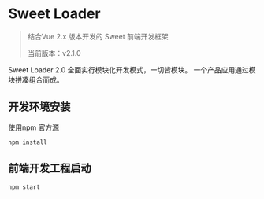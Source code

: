 # Sweet Loader

> 结合Vue 2.x 版本开发的 Sweet 前端开发框架
>
> 当前版本：v2.1.0

Sweet Loader 2.0 全面实行模块化开发模式，一切皆模块。
一个产品应用通过模块拼凑组合而成。

## 开发环境安装

使用npm 官方源

```
npm install
```

## 前端开发工程启动

```
npm start
```

